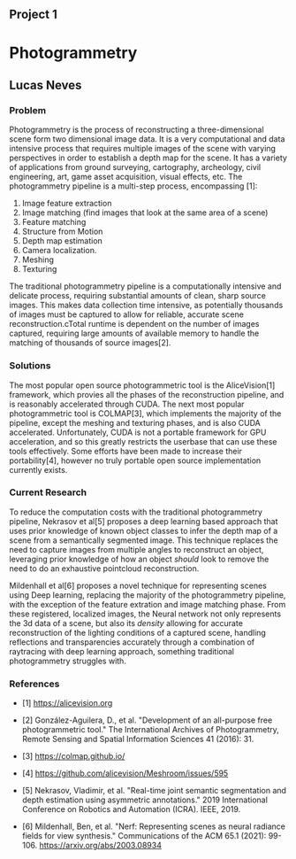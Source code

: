 ## Project 1

# Photogrammetry
## Lucas Neves

### Problem

Photogrammetry is the process of reconstructing a three-dimensional scene form two dimensional image data. It is a very computational and data intensive process that requires multiple images of the scene with varying perspectives in order to establish a depth map for the scene. It has a variety of applications from ground surveying, cartography, archeology, civil engineering, art, game asset acquisition, visual effects, etc.
The photogrammetry pipeline is a multi-step process, encompassing [1]:
1.	Image feature extraction 
2.	Image matching (find images that look at the same area of a scene)
3.	Feature matching
4.	Structure from Motion 
5.	Depth map estimation
6.	Camera localization.
7.	Meshing
8.	Texturing

The traditional photogrammetry pipeline is a computationally intensive and delicate process, requiring substantial amounts of clean, sharp source images. This makes data collection time intensive, as potentially thousands of images must be captured to allow for reliable, accurate scene reconstruction.cTotal runtime is dependent on the number of images captured, requiring large amounts of available memory to handle the matching of thousands of source images[2].


### Solutions

The most popular open source photogrammetric tool is the AliceVision[1] framework, which provies all the phases of the reconstruction pipeline, and is reasonably accelerated through CUDA. The next most popular photogrammetric tool is COLMAP[3], which implements the majority of the pipeline, except the meshing and texturing phases, and is also CUDA accelerated. Unfortunately, CUDA is not a portable framework for GPU acceleration, and so this greatly restricts the userbase that can use these tools effectively. Some efforts have been made to increase their portability[4], however no truly portable open source implementation currently exists.

### Current Research

To reduce the computation costs with the traditional photogrammetry pipeline, Nekrasov et al[5] proposes a deep learning based approach that uses prior knowledge of known object classes to infer the depth map of a scene from a semantically segmented image. This technique replaces the need to capture images from multiple angles to reconstruct an object, leveraging prior knowledge of how an object _should_ look to remove the need to do an exhaustive pointcloud reconstruction.

Mildenhall et al[6] proposes a novel technique for representing scenes using Deep learning, replacing the majority of the photogrammetry pipeline, with the exception of the feature extration and image matching phase. From these registered, localized images, the Neural network not only represents the 3d data of a scene, but also its _density_ allowing for accurate reconstruction of the lighting conditions of a captured scene, handling reflections and transparencies accurately through a combination of raytracing with deep learning approach, something traditional photogrammetry struggles with.

### References

- [1] https://alicevision.org
- [2] González-Aguilera, D., et al. "Development of an all-purpose free photogrammetric tool." The International Archives of Photogrammetry, Remote Sensing and Spatial Information Sciences 41 (2016): 31.
- [3] https://colmap.github.io/
- [4] https://github.com/alicevision/Meshroom/issues/595

- [5] Nekrasov, Vladimir, et al. "Real-time joint semantic segmentation and depth estimation using asymmetric annotations." 2019 International Conference on Robotics and Automation (ICRA). IEEE, 2019.
- [6] Mildenhall, Ben, et al. "Nerf: Representing scenes as neural radiance fields for view synthesis." Communications of the ACM 65.1 (2021): 99-106. https://arxiv.org/abs/2003.08934